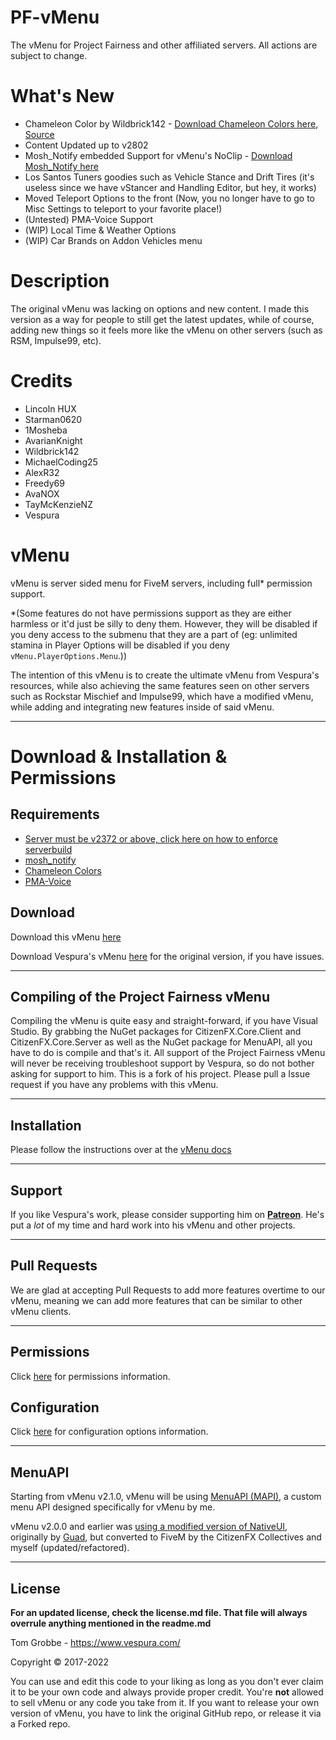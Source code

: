 # PF-vMenu
The vMenu for Project Fairness and other affiliated servers. All actions are subject to change.

# What's New
- Chameleon Color by Wildbrick142 - [Download Chameleon Colors here](https://cdn.discordapp.com/attachments/1099903046701559828/1102708906234478712/pzn_chameleoncolor.7z), [Source](https://www.gta5-mods.com/misc/chameleon-paint-add-on)
- Content Updated up to v2802
- Mosh_Notify embedded Support for vMenu's NoClip - [Download Mosh_Notify here](https://forum.cfx.re/t/release-free-mosh-notify-fivem-custom-notifications-with-loadbar/2614951)
- Los Santos Tuners goodies such as Vehicle Stance and Drift Tires (it's useless since we have vStancer and Handling Editor, but hey, it works)
- Moved Teleport Options to the front (Now, you no longer have to go to Misc Settings to teleport to your favorite place!)
- (Untested) PMA-Voice Support
- (WIP) Local Time & Weather Options
- (WIP) Car Brands on Addon Vehicles menu

# Description
The original vMenu was lacking on options and new content. I made this version as a way for people to still get the latest updates, while of course, adding new things so it feels more like the vMenu on other servers (such as RSM, Impulse99, etc).

# Credits
- Lincoln HUX
- Starman0620
- 1Mosheba
- AvarianKnight
- Wildbrick142
- MichaelCoding25
- AlexR32
- Freedy69
- AvaNOX
- TayMcKenzieNZ
- Vespura

# vMenu
vMenu is server sided menu for FiveM servers, including full\* permission support.


\*(Some features do not have permissions support as they are either harmless or it'd just be silly to deny them. However, they will be disabled if you deny access to the submenu that they are a part of (eg: unlimited stamina in Player Options will be disabled if you deny `vMenu.PlayerOptions.Menu`.))

The intention of this vMenu is to create the ultimate vMenu from Vespura's resources, while also achieving the same features seen on other servers such as Rockstar Mischief and Impulse99, which have a modified vMenu, while adding and integrating new features inside of said vMenu.

--------

# Download & Installation & Permissions

## Requirements
- [Server must be v2372 or above, click here on how to enforce serverbuild](https://docs.fivem.net/docs/server-manual/server-commands/#sv_enforcegamebuild-build)
- [mosh_notify](https://forum.cfx.re/t/release-free-mosh-notify-fivem-custom-notifications-with-loadbar/2614951)
- [Chameleon Colors](https://cdn.discordapp.com/attachments/1099903046701559828/1102708906234478712/pzn_chameleoncolor.7z)
- [PMA-Voice](https://github.com/AvarianKnight/pma-voice/releases)

## Download
Download this vMenu [here](https://github.com/ProjectFairnessLabs/PF-vMenu/releases)

Download Vespura's vMenu [here](https://github.com/TomGrobbe/vMenu/releases) for the original version, if you have issues.

--------

## Compiling of the Project Fairness vMenu
Compiling the vMenu is quite easy and straight-forward, if you have Visual Studio. By grabbing the NuGet packages for CitizenFX.Core.Client and CitizenFX.Core.Server as well as the NuGet package for MenuAPI, all you have to do is compile and that's it. All support of the Project Fairness vMenu will never be receiving troubleshoot support by Vespura, so do not bother asking for support to him. This is a fork of his project. Please pull a Issue request if you have any problems with this vMenu.

--------

## Installation
Please follow the instructions over at the [vMenu docs](https://docs.vespura.com/vmenu/installation)

--------

## Support
If you like Vespura's work, please consider supporting him on [**Patreon**](https://www.patreon.com/vespura). He's put a _lot_ of my time and hard work into his vMenu and other projects.

--------

## Pull Requests
We are glad at accepting Pull Requests to add more features overtime to our vMenu, meaning we can add more features that can be similar to other vMenu clients.

--------

## Permissions 
Click [here](https://docs.vespura.com/vmenu/permissions-ref) for permissions information.

## Configuration
Click [here](https://docs.vespura.com/vmenu/configuration) for configuration options information.


--------


## MenuAPI
Starting from vMenu v2.1.0, vMenu will be using [MenuAPI (MAPI)](https://github.com/TomGrobbe/MenuAPI), a custom menu API designed specifically for vMenu by me.

vMenu v2.0.0 and earlier was [using a modified version of NativeUI](https://github.com/TomGrobbe/NativeUI), originally by [Guad](https://github.com/Guad/NativeUI), but converted to FiveM by the CitizenFX Collectives and myself (updated/refactored).


--------

## License
**For an updated license, check the license.md file. That file will always overrule anything mentioned in the readme.md**

Tom Grobbe - https://www.vespura.com/

Copyright © 2017-2022

You can use and edit this code to your liking as long as you don't ever claim it to be your own code and always provide proper credit. 
You're **not** allowed to sell vMenu or any code you take from it.
If you want to release your own version of vMenu, you have to link the original GitHub repo, or release it via a Forked repo.
